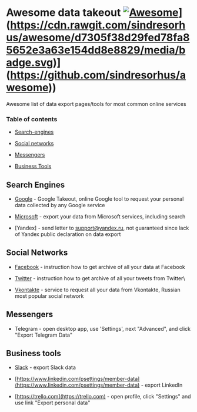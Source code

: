 # Awesome data takeout  [![Awesome]([https://cdn.rawgit.com/sindresorhus/awesome/d7305f38d29fed78fa85652e3a63e154dd8e8829/media/badge.svg)](https://github.com/sindresorhus/awesome)](https://cdn.rawgit.com/sindresorhus/awesome/d7305f38d29fed78fa85652e3a63e154dd8e8829/media/badge.svg)](https://github.com/sindresorhus/awesome))

Awesome list of data export pages/tools for most common online services

### Table of contents

* [Search-engines](#search-engines)

* [Social networks](#social-networks)

* [Messengers](#messengers)

* [Business Tools](#business-tools)

## Search Engines

* [Google]([https://takeout.google.com](https://takeout.google.com)) - Google Takeout, online Google tool to request your personal data collected by any Google service

* [Microsoft]([https://account.microsoft.com/privacy/export](https://account.microsoft.com/privacy/activity-history?view=voice)) - export your data from Microsoft services, including search

* [Yandex] - send letter to support@yandex.ru, not guaranteed since lack of Yandex public declaration on data export

## Social Networks

* [Facebook]([https://www.facebook.com/help/1701730696756992](https://www.facebook.com/help/1701730696756992)) - instruction how to get archive of all your data at Facebook

* [Twitter]([https://help.twitter.com/en/managing-your-account/how-to-download-your-twitter-archive](https://help.twitter.com/en/managing-your-account/how-to-download-your-twitter-archive)) - instruction how to get archive of all your tweets from Twitter\

* [Vkontakte](https://vk.com/data_protection) - service to request all your data from Vkontakte, Russian most popular social network

## Messengers

* Telegram - open desktop app, use 'Settings', next "Advanced", and click "Export Telegram Data"

## Business tools

* [Slack]([https://slack.com/intl/en-fr/help/articles/201658943](https://slack.com/intl/en-fr/help/articles/201658943)) - export Slack data 

* [https://www.linkedin.com/psettings/member-data](https://www.linkedin.com/psettings/member-data) - export LinkedIn

* [https://trello.com](https://trello.com) - open profile, click "Settings" and use link "Export personal data"
